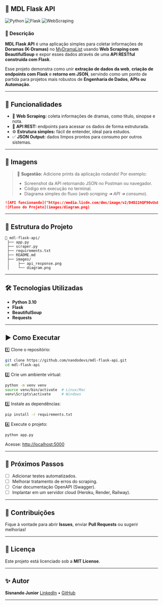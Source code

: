 ## 🐍 MDL Flask API

![Python](https://img.shields.io/badge/Python-3.10-blue?logo=python)
![Flask](https://img.shields.io/badge/Flask-2.x-green?logo=flask)
![WebScraping](https://img.shields.io/badge/WebScraping-BeautifulSoup-orange?logo=beautifulsoup4)

### 📌 Descrição

**MDL Flask API** é uma aplicação simples para coletar informações de **Doramas (K-Dramas)** no [MyDramaList](https://mydramalist.com/) usando **Web Scraping com BeautifulSoup** e expor esses dados através de uma **API RESTful construída com Flask**.

Esse projeto demonstra como unir **extração de dados da web**, **criação de endpoints com Flask** e **retorno em JSON**, servindo como um ponto de partida para projetos mais robustos de **Engenharia de Dados**, **APIs ou Automação**.

---

## 🚀 Funcionalidades

* 📄 **Web Scraping:** coleta informações de dramas, como título, sinopse e nota.
* 🔗 **API REST:** endpoints para acessar os dados de forma estruturada.
* ⚙️ **Estrutura simples:** fácil de entender, ideal para estudos.
* ✅ **JSON Output:** dados limpos prontos para consumo por outros sistemas.

---

## 📸 Imagens

> 📌 **Sugestão:** Adicione prints da aplicação rodando!
> Por exemplo:
>
> * Screenshot da API retornando JSON no Postman ou navegador.
> * Código em execução no terminal.
> * Diagrama simples do fluxo (*web scraping ➜ API ➜ consumo*).

```markdown
![API funcionando]("https://media.licdn.com/dms/image/v2/D4D22AQF90vUxEG9itg/feedshare-shrink_800/feedshare-shrink_800/0/1710109607367?e=1755129600&v=beta&t=CPtHomnP-SpRB5ttwcmWVUQq2uMZ4N03K2XDzfjprB8")
![Fluxo do Projeto](images/diagram.png)
```

---

## 📁 Estrutura do Projeto

```plaintext
📂 mdl-flask-api/
 ├── app.py
 ├── scraper.py
 ├── requirements.txt
 ├── README.md
 ├── images/
 │    ├── api_response.png
 │    └── diagram.png
```

---

## 🛠️ Tecnologias Utilizadas

* **Python 3.10**
* **Flask**
* **BeautifulSoup**
* **Requests**

---

## ▶️ Como Executar

1️⃣ Clone o repositório:

```bash
git clone https://github.com/nandodevs/mdl-flask-api.git
cd mdl-flask-api
```

2️⃣ Crie um ambiente virtual:

```bash
python -m venv venv
source venv/bin/activate  # Linux/Mac
venv\Scripts\activate     # Windows
```

3️⃣ Instale as dependências:

```bash
pip install -r requirements.txt
```

4️⃣ Execute o projeto:

```bash
python app.py
```

Acesse: [http://localhost:5000](http://localhost:5000)

---

## 📌 Próximos Passos

* [ ] Adicionar testes automatizados.
* [ ] Melhorar tratamento de erros do scraping.
* [ ] Criar documentação OpenAPI (Swagger).
* [ ] Implantar em um servidor cloud (Heroku, Render, Railway).

---

## 🤝 Contribuições

Fique à vontade para abrir **Issues**, enviar **Pull Requests** ou sugerir melhorias!

---

## 📄 Licença

Este projeto está licenciado sob a **MIT License**.

---

## ✨ Autor

**Sisnando Junior**
[LinkedIn](https://www.linkedin.com/in/sisnando-junior/) • [GitHub](https://github.com/nandodevs)

---

